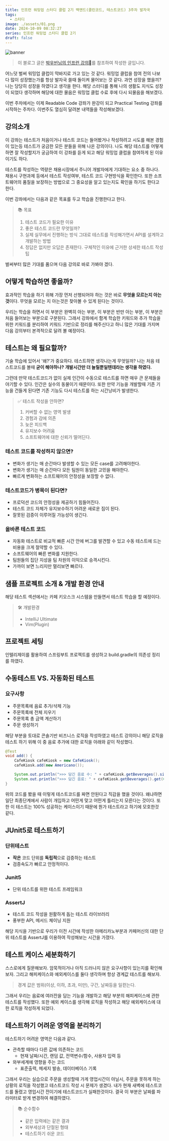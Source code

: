 ```yaml
---
title: 인프런 워밍업 스터디 클럽 2기 백엔드(클린코드, 테스트코드) 3주차 발자국
tags:
  - 스터디
image: ./assets/01.png
date: 2024-10-09 08:32:27
series: 인프런 워밍업 스터디 클럽 2기
draft: false
---
```


![banner](./assets/01.png)

> 이 블로그 글은 [박우빈님의 인프런 강의](https://inf.run/kHiWM)를 참조하여 작성한 글입니다.

어느덧 벌써 워밍업 클럽이 막바지로 가고 있는 것 같다. 워밍업 클럽을 참여 전의 나보다 많이 성장했는가를 항상 발자국 쓸때 돌이켜 물어보는 것 같다. 과연 성장을 했을끼? 나는 당당히 성장을 하였다고 생각을 한다. 해당 스터디를 통해 나의 생활도 지식도 성장이 되었다 생각하며 해당에 대한 물음은 워밍업 클럽 수료 후에 다시 되물음을 해보겠다.

이번 주차에서는 이제 Readable Code 강좌가 완강이 되고 Practical Testing 강좌를 시작하는 주차다. 이번주도 열심히 달려본 내역들을 작성해보겠다.

## 강의소개

이 강좌는 테스트가 처음이거나 테스트 코드는 들어봤거나 작성하려고 시도를 해본 경험이 있는등 테스트가 궁금한 모든 분들을 위해 나온 강의이다. 나도 해당 테스트를 어떻게 하면 잘 작성할지가 궁금하여 이 강좌를 듣게 되고 해당 워밍업 클럽을 참여하게 된 이유이기도 하다.

테스트를 작성하는 역량은 채용시장에서 주니어 개발자에게 기대하는 요소 중 하나다. 채용시 구현과제 등에서 테스트 작성여부, 테스트 코드 구현방식을 확인한다. 또한 소프트웨어의 품질을 보장하는 방법으로 그 중요성을 알고 있는지도 확인을 하기도 한다고 한다.

이번 강좌에서는 다음과 같은 목표를 두고 학습을 진행한다고 한다.

> 📚 목표
>
> 1. 테스트 코드가 필요한 이유
> 2. 좋은 테스트 코드란 무엇일까?
> 3. 실제 실무에서 진행하는 방식 그대로 테스트를 작성해가면서 API를 설계하고 개발하는 방법
> 4. 정답은 없지만 오답은 존재한다. 구체적인 이유에 근거한 상세한 테스트 작성 팁

벌써부터 많은 기대를 품으며 다음 강의로 바로 가봐야 겠다.

## 어떻게 학습하면 좋을까?

효과적인 학습을 하기 위해 가장 먼저 선행되어야 하는 것은 바로 **무엇을 모르는지 아는 것**이다. 무엇을 모르는 지 아는것은 찾아볼 수 있게 된다는 것이다.

우리는 학습을 하면서 이 부분은 완벽히 아는 부분, 이 부분은 반만 아는 부분, 이 부분은 처음 들어보는 부분으로 구분된다. 그래서 강좌에서 함계 학습한 키워드와 추가 학습을 위한 키워드를 분리하여 키워드 기반으로 정리를 해주신다고 하니 많은 기대를 가지며 다음 강의부터 본격적으로 달려 볼 예정이다.

## 테스트는 왜 필요할까?

기술 학습에 있어서 '왜?'가 중요하다. 테스트하면 생각나는게 무엇일까? 나는 처음 테스트코드를 볼때 **굳이 해야하나?** **개발시간만 더 늘릴뿐일텐데라는 생각을 하였다.**

그런데 만약 테스트코드가 없이 실제 인간이 수동으로 테스트를 하면 매우 큰 문제들을 야기할 수 있다. 인간은 실수의 동물이기 때문이다. 또한 만약 기능을 개발할때 기존 기능을 건들게 된다면 기존 기능도 다시 테스트를 하는 시간낭비가 발생한다.

> ✅ 테스트 작성을 안하면?
>
> 1. 커버할 수 없는 영역 발생
> 2. 경험과 감에 의존
> 3. 늦은 피드백
> 4. 유지보수 어려움
> 5. 소프트웨어에 대한 신뢰가 떨어딘다.

### 테스트 코드를 작성하지 않으면?

- 변화가 생기는 매 순간마다 발생할 수 있는 모든 case를 고려해야한다.
- 변화가 생기는 매 순간마다 모든 팀원이 동일한 고민을 해야한다.
- 빠르게 변화하는 소프트웨어의 안정성을 보장할 수 없다.

### 테스트코드가 병목이 된다면?

- 프로덕션 코드의 안정성을 제공하기 힘들어진다.
- 테스트 코드 자체가 유지보수하기 어려운 새로운 짐이 된다.
- 잘못된 검증이 이루어질 가능성이 생긴다.

### 올바른 테스트 코드

- 자동화 테스트로 비교적 빠른 시간 안에 버그를 발견할 수 있고 수동 테스트에 드는 비용을 크게 절약할 수 있다.
- 소프트웨어의 빠른 변화를 지원한다.
- 팀원들의 집단 지성을 팀 차원의 이익으로 승격시킨다.
- 가까이 보면 느리지만 멀리보면 빠르다.

## 샘플 프로젝트 소개 & 개발 환경 안내

해당 테스트 섹션에서는 카페 키오스크 시스템을 만들면서 테스트 학습을 할 예정이다.

> 🛠 개발환경
>
> - IntelliJ Ultimate
> - Vim(Plugin)

## 프로젝트 세팅

인텔리제이를 활용하여 스프링부트 프로젝트를 생성하고 build.gradle의 의존성 정리를 하였다.

## 수동테스트 VS. 자동화된 테스트

### 요구사항

- 주문목록에 음료 추가/삭제 기능
- 주문목록에 전체 지우기
- 주문목록 총 금액 계산하기
- 주문 생성하기

해당 부분을 토대로 콘솔기반 비즈니스 로직을 작성하였고 테스트 강의이니 해당 로직을 테스트 하기 위해 이 중 음료 추가에 대한 로직을 아래와 같이 작성했다.

```java
@Test
void add() {
    CafeKiosk cafeKiosk = new CafeKiosk();
    cafeKiosk.add(new Americano());

    System.out.println(">>> 담긴 음료 수: " + cafeKiosk.getBeverages().size());
    System.out.println(">>> 담긴 음료: " + cafeKiosk.getBeverages().get(0).getName());
}
```

위의 코드를 봤을 때 이렇게 테스트코드를 짜면 안된다고 직감을 했을 것이다. 왜냐하면 일단 최종단계에서 사람이 개입하고 어떤게 맞고 어떤게 틀리는지 모른다는 것이다. 또한 이 테스트는 100% 성공하는 케이스이기 때문에 뭔가 테스트라고 하기에 모호한것 같다.

## JUnit5로 테스트하기

### 단위테스트

- **작은** 코드 단위를 **독립적**으로 검증하는 테스트
- 검증속도가 빠르고 안정적이다.

### Junit5

- 단위 테스트를 위한 테스트 프레임워크

### AssertJ

- 테스트 코드 작성을 원활하게 돕는 테스트 라이브러리
- 풍부한 API, 메서드 체이닝 지원

해당 지식을 기반으로 우리가 이전 시간에 작성한 아메리카노부분과 카페머신의 대한 단위 테스트를 AssertJ를 이용하여 작성해보는 시간을 가졌다.

## 테스트 케이스 세분화하기

스스로에게 질문해보자. 암묵적이거나 아직 드러나지 않은 요구사항이 있는지를 확인해보자. 그리고 해피케이스와 예외케이스를 둘다 생각하며 항상 경계값 테스트를 해보자.

> 경계 값은 범위(이상, 이하, 초과, 미만), 구간, 날짜등을 일컫는다.

그래서 우리는 음료에 여러잔을 담는 기능을 개발하고 해당 부분의 해피케이스에 관한 테스트를 작성했다. 또한 예외 케이스를 생각해 로직을 작성하고 해당 예외케이스에 대한 로직을 작성하게 되었다.

## 테스트하기 어려운 영역을 분리하기

테스트하기 어려운 영역은 다음과 같다.

- 관측할 때마다 다른 값에 의존하는 코드
  - 현재 날짜/시간, 랜덤 값, 전역변수/함수, 사용자 입력 등
- 와부세계에 영향을 주는 코드
  - 표준출력, 메세지 발송, 데이터베이스 기록

그래서 우리는 실습으로 주문을 생성할때 가게 영업시간이 아닐시, 주문을 못하게 하는 상황의 로직을 작성했고 테스트코드 작성 시 문제가 생겼다. 내가 현재 새벽에 테스트코드를 돌렸고 영업시간 전이기에 테스트코드가 실패한것이다. 결국 이 부분은 날짜를 파라미터로 받게 변경하여 해결하였다.

> 📚 순수함수
>
> - 같은 입력에는 같은 결과
> - 외부세상과 단절된 형태
> - 테스트하기 쉬운 코드
